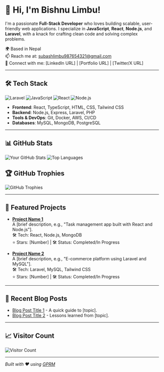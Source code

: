 # 👋 Hi, I'm Bishnu Limbu!

I'm a passionate **Full-Stack Developer** who loves building scalable, user-friendly web applications. I specialize in **JavaScript**, **React**, **Node.js**, and **Laravel**, with a knack for crafting clean code and solving complex problems.

🌍 Based in Nepal  
📫 Reach me at: subashlimbu987654321@gmail.com  
🔗 Connect with me: [LinkedIn URL] | [Portfolio URL] | [Twitter/X URL]

---

## 🛠️ Tech Stack


![Laravel](https://img.shields.io/badge/-Laravel-FF2D20?logo=laravel&logoColor=white&style=flat)
![JavaScript](https://img.shields.io/badge/-JavaScript-F7DF1E?logo=javascript&logoColor=black&style=flat)
![React](https://img.shields.io/badge/-React-61DAFB?logo=react&logoColor=black&style=flat)
![Node.js](https://img.shields.io/badge/-Node.js-339933?logo=node.js&logoColor=white&style=flat)
- **Frontend**: React, TypeScript, HTML, CSS, Tailwind CSS
- **Backend**: Node.js, Express, Laravel, PHP
- **Tools & DevOps**: Git, Docker, AWS, CI/CD
- **Databases**: MySQL, MongoDB, PostgreSQL

---

## 📊 GitHub Stats

![Your GitHub Stats](https://github-readme-stats.vercel.app/api?username=yourusername&show_icons=true&theme=radical)
![Top Languages](https://github-readme-stats.vercel.app/api/top-langs/?username=yourusername&layout=compact&theme=radical)

## 🏆 GitHub Trophies

![GitHub Trophies](https://github-profile-trophy.vercel.app/?username=yourusername&theme=radical&no-frame=true)

---

## 🌟 Featured Projects

- **[Project Name 1](https://github.com/yourusername/project1)**  
  A [brief description, e.g., "Task management app built with React and Node.js"].  
  🛠️ Tech: React, Node.js, MongoDB  
  ⭐ Stars: [Number] | 🛠️ Status: Completed/In Progress

- **[Project Name 2](https://github.com/yourusername/project2)**  
  A [brief description, e.g., "E-commerce platform using Laravel and MySQL"].  
  🛠️ Tech: Laravel, MySQL, Tailwind CSS  
  ⭐ Stars: [Number] | 🛠️ Status: Completed/In Progress

---

## 📝 Recent Blog Posts

- [Blog Post Title 1](https://yourblog.com/post1) - A quick guide to [topic].  
- [Blog Post Title 2](https://yourblog.com/post2) - Lessons learned from [topic].

---

## 📈 Visitor Count

![Visitor Count](https://visitcount.itsvg.in/api?id=yourusername&icon=0&color=0)

---

*Built with ❤️ using [GPRM](https://gprm.itsvg.in)*
